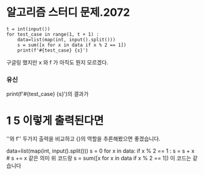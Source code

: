 # 알고리즘 스터디 문제.2072


```
t = int(input())
for test_case in range(1, t + 1) :
    data=list(map(int, input().split()))
    s = sum([x for x in data if x % 2 == 1])
    print(f'#{test_case} {s}')
```

구글링 했지만 x 와 f 가 아직도 뭔지 모르겠다.  

### 유신
print(f'#{test_case} {s}')의 결과가
# **1** 5 이렇게 출력된다면
''와 f'' 두가지 출력을 비교하고
{}의 역할을 추론해봤으면 좋겠습니다.

data=list(map(int, input().split()))
s = 0
for x in data:
    if x % 2 == 1 :
        s = s + x # s += x 같은 의미
위 코드랑 s = sum([x for x in data if x % 2 == 1])
이 코드는 같습니다

